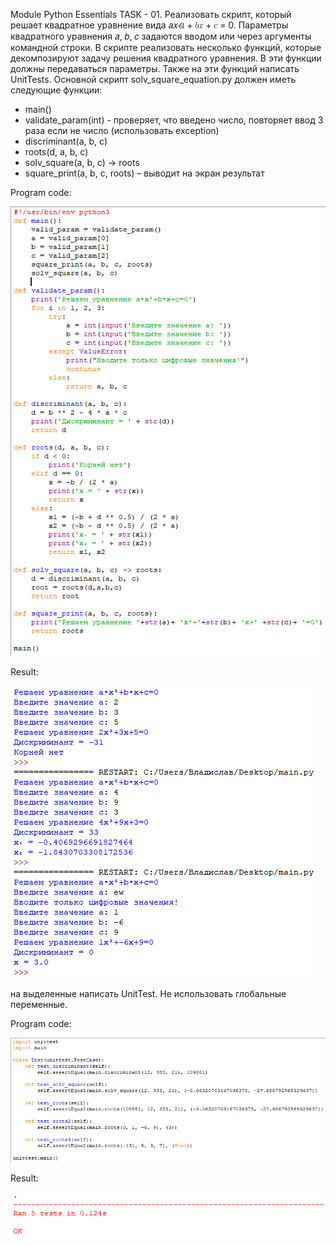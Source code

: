 Module Python Essentials 
TASK - 01. 
Реализовать скрипт, который решает квадратное уравнение вида 𝑎𝑥ଶ + 𝑏𝑥 + 𝑐 = 0. 
Параметры квадратного уравнения 𝑎, 𝑏, 𝑐 задаются вводом или через аргументы командной строки. 
В скрипте реализовать несколько функций, которые декомпозируют задачу решения квадратного 
уравнения. В эти функции должны передаваться параметры. Также на эти функций написать UnitTests. 
Основной скрипт solv_square_equation.py должен иметь следующие функции: 
- main() 
- validate_param(int) - проверяет, что введено число, повторяет ввод 3 раза если не число 
(использовать exception) 
- discriminant(a, b, c) 
- roots(d, a, b, c) 
- solv_square(a, b, c) -> roots 
- square_print(a, b, c, roots) – выводит на экран результат 

Program code:

 ![screenshot_1](screenshots/1.png)

Result:

 ![screenshot_1](screenshots/2.png)

на выделенные написать UnitTest. 
Не использовать глобальные переменные. 

Program code:

 ![screenshot_1](screenshots/3.png)
 
 Result:

 ![screenshot_1](screenshots/4.png)
